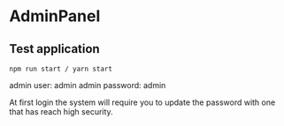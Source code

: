 # AdminPanel

## Test application

    npm run start / yarn start

admin user:
    admin
admin password: 
    admin

At first login the system will require you to update the password with one that has reach high security.
